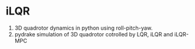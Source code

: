 # iLQR
1. 3D quadrotor dynamics in python using roll-pitch-yaw.
2. pydrake simulation of 3D quadrotor cotrolled by LQR, iLQR and iLQR-MPC
